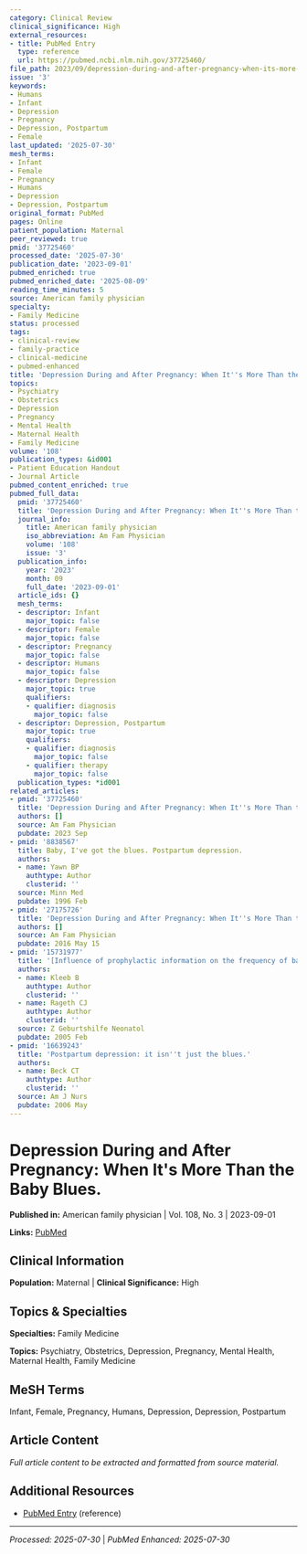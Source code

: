 ```yaml
---
category: Clinical Review
clinical_significance: High
external_resources:
- title: PubMed Entry
  type: reference
  url: https://pubmed.ncbi.nlm.nih.gov/37725460/
file_path: 2023/09/depression-during-and-after-pregnancy-when-its-more-than-the.md
issue: '3'
keywords:
- Humans
- Infant
- Depression
- Pregnancy
- Depression, Postpartum
- Female
last_updated: '2025-07-30'
mesh_terms:
- Infant
- Female
- Pregnancy
- Humans
- Depression
- Depression, Postpartum
original_format: PubMed
pages: Online
patient_population: Maternal
peer_reviewed: true
pmid: '37725460'
processed_date: '2025-07-30'
publication_date: '2023-09-01'
pubmed_enriched: true
pubmed_enriched_date: '2025-08-09'
reading_time_minutes: 5
source: American family physician
specialty:
- Family Medicine
status: processed
tags:
- clinical-review
- family-practice
- clinical-medicine
- pubmed-enhanced
title: 'Depression During and After Pregnancy: When It''s More Than the Baby Blues.'
topics:
- Psychiatry
- Obstetrics
- Depression
- Pregnancy
- Mental Health
- Maternal Health
- Family Medicine
volume: '108'
publication_types: &id001
- Patient Education Handout
- Journal Article
pubmed_content_enriched: true
pubmed_full_data:
  pmid: '37725460'
  title: 'Depression During and After Pregnancy: When It''s More Than the Baby Blues.'
  journal_info:
    title: American family physician
    iso_abbreviation: Am Fam Physician
    volume: '108'
    issue: '3'
  publication_info:
    year: '2023'
    month: 09
    full_date: '2023-09-01'
  article_ids: {}
  mesh_terms:
  - descriptor: Infant
    major_topic: false
  - descriptor: Female
    major_topic: false
  - descriptor: Pregnancy
    major_topic: false
  - descriptor: Humans
    major_topic: false
  - descriptor: Depression
    major_topic: true
    qualifiers:
    - qualifier: diagnosis
      major_topic: false
  - descriptor: Depression, Postpartum
    major_topic: true
    qualifiers:
    - qualifier: diagnosis
      major_topic: false
    - qualifier: therapy
      major_topic: false
  publication_types: *id001
related_articles:
- pmid: '37725460'
  title: 'Depression During and After Pregnancy: When It''s More Than the Baby Blues.'
  authors: []
  source: Am Fam Physician
  pubdate: 2023 Sep
- pmid: '8838567'
  title: Baby, I've got the blues. Postpartum depression.
  authors:
  - name: Yawn BP
    authtype: Author
    clusterid: ''
  source: Minn Med
  pubdate: 1996 Feb
- pmid: '27175726'
  title: 'Depression During and After Pregnancy: When It''s More Than the Baby Blues.'
  authors: []
  source: Am Fam Physician
  pubdate: 2016 May 15
- pmid: '15731977'
  title: '[Influence of prophylactic information on the frequency of baby blues].'
  authors:
  - name: Kleeb B
    authtype: Author
    clusterid: ''
  - name: Rageth CJ
    authtype: Author
    clusterid: ''
  source: Z Geburtshilfe Neonatol
  pubdate: 2005 Feb
- pmid: '16639243'
  title: 'Postpartum depression: it isn''t just the blues.'
  authors:
  - name: Beck CT
    authtype: Author
    clusterid: ''
  source: Am J Nurs
  pubdate: 2006 May
---
```


# Depression During and After Pregnancy: When It's More Than the Baby Blues.

**Published in:** American family physician | Vol. 108, No. 3 | 2023-09-01

**Links:** [PubMed](https://pubmed.ncbi.nlm.nih.gov/37725460/)

## Clinical Information

**Population:** Maternal | **Clinical Significance:** High

## Topics & Specialties

**Specialties:** Family Medicine

**Topics:** Psychiatry, Obstetrics, Depression, Pregnancy, Mental Health, Maternal Health, Family Medicine

## MeSH Terms

Infant, Female, Pregnancy, Humans, Depression, Depression, Postpartum

## Article Content

*Full article content to be extracted and formatted from source material.*

## Additional Resources

- [PubMed Entry](https://pubmed.ncbi.nlm.nih.gov/37725460/) (reference)

---

*Processed: 2025-07-30* | *PubMed Enhanced: 2025-07-30*
